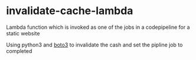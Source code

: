 # invalidate-cache-lambda

Lambda function which is invoked as one of the jobs in a codepipeline for a static website

Using python3 and [boto3](https://boto3.amazonaws.com/v1/documentation/api/latest/reference/services/cloudfront.html) to invalidate the cash and set the pipline job to completed
